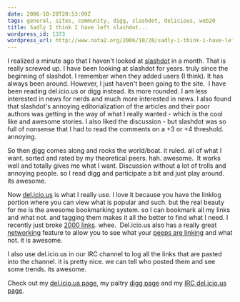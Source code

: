 ```yaml
---
date: 2006-10-20T20:53:09Z
tags: general, sites, community, digg, slashdot, delicious, web20
title: Sadly I think I have left slashdot...
wordpress_id: 1373
wordpress_url: http://www.nata2.org/2006/10/20/sadly-i-think-i-have-left-slashdot/
---
```


<p>I realized a minute ago that I haven't looked at <a href="http://slashdot.org">slashdot</a> in a month. That is really screwed up. I have been looking at slashdot for years. truly since the beginning of slashdot. I remember when they added users (I think). It has always been around. However, I just haven't been going to the site.&nbsp; I have been reading del.icio.us or digg instead. its more rounded. I am less interested in news for nerds and much more interested in news. I also found that slashdot's annoying editorialization of the articles and their poor authors was getting in the way of what I really wanted - which is the cool like and awesome stories. I also liked the discussion - but slashdot was so full of nonsense that I had to read the comments on a +3 or +4 threshold. annoying. </p> <p>So then <a href="http://digg.com">digg</a> comes along and rocks the world/boat. it ruled. all of what I want. sorted and rated by my theoretical peers. hah. awesome.&nbsp; It works well and totally gives me what I want. Discussion without a lot of trolls and annoying people. so I read digg and participate a bit and just play around. its awesome. </p> <p>Now <a href="http://del.icio.us">del.icio.us</a> is what I really use. I love it because you have the linklog portion where you can view what is popular and such. but&nbsp;the real beauty for me is the awesome bookmarking&nbsp;system. so I can bookmark all my links and what not. and tagging them makes it all the better to find what I need. I recently just broke&nbsp;<a href="http://del.icio.us/nata2">2000 links</a>. whee.&nbsp; Del.icio.us also has a really great <a href="http://del.icio.us/help/network">networking</a> feature to allow you to see what your <a href="http://del.icio.us/network/nata2">peeps are linking</a> and what not. it is awesome. </p> <p>I also use del.icio.us in our IRC channel to log all the links that are pasted into the channel. it is pretty nice. we can tell who posted them and see some trends. its awesome. </p> <p>Check out my <a href="http://del.icio.us/nata2">del.icio.us page</a>, my paltry <a href="http://digg.com/users/nata2">digg page</a> and my <a href="http://del.icio.us/corporate">IRC del.icio.us page</a>. </p>
